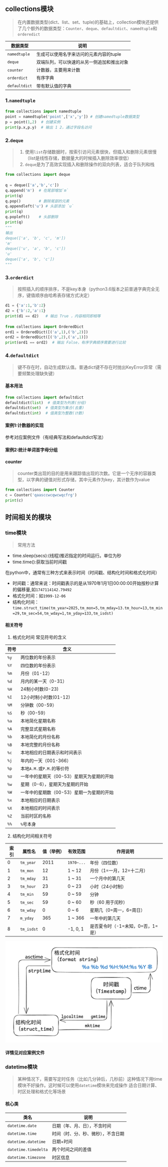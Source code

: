 ## collections模块

> 在内置数据类型(dict、list、set、tuple)的基础上，collection模块还提供了几个额外的数据类型：`Counter`、`deque`、`defaultdict`、`namedtuple`和`orderedict`

数据类型|说明
---|---
`namedtuple`|生成可以使用名字来访问的元素内容的tuple
`deque`|双端队列，可以快速的从另一侧追加和推出对象
`counter`|计数器，主要用来计数
`orderdict`|有序字典
`defaultdict`|带有默认值的字典

### 1.`namedtuple`
```python
from collections import namedtuple
point = namedtuple('point',['x','y']) # 创建namedtuple数据类型
p = point(1,2)  # 创建实例
print(p.x,p.y)  # 输出 1 2，通过字段名访问
```

### 2.`deque`
> 1. 使用`list`存储数据时，按索引访问元素很快，但插入和删除元素很慢（list是线性存储，数据量大的时候插入删除效率很低）
> 2. `deque`是为了高效实现插入和删除操作的双向列表，适合于队列和栈

```python
from collections import deque

q = deque(['a','b','c'])
q.append('m')  # 在尾部增加`m`
print(q)
q.pop()        # 删除尾部的元素
q.appendleft('u') # 头部添加 `u`
print(q)
q.popleft()    # 头部删除
print(q)
"""
输出
deque(['a', 'b', 'c', 'm'])
'm'
deque(['u', 'a', 'b', 'c'])
'u'
deque(['a', 'b', 'c'])
"""
```
### 3.`orderdict`
> 按照插入的顺序排序，不是key本身（python3.6版本之前普通字典完全无序，键值顺序由哈希表存储方式决定）

```python
d1 = {'a':1,'b':2}
d2 = {'b':2,'a':1}
print(d1 == d2)   # 输出 True ，内容相同即相等

from collections import OrderedDict
ord1 = OrderedDict([('a',1),('b',2)])
ord2 = OrderedDict([('b',2),('a',1)])
print(ord1 == ord2)  # 输出 False，有序字典顺序需要进行比较
```
### 4.`defaultdict`
> 键不存在时，自动生成默认值。普通dict键不存在时抛出KeyError异常（需要频繁处理缺失键）
#### 基本用法
```python
from collections import defaultdict
defaultdict(list)  # 值类型为列表(分组)
defaultdict(set)  # 值类型为集合(去重)
defaultdict(int)  # 值类型为整数(计数)
```
#### 案例1:计数器的实现
参考对应案例文件（有经典写法和defaultdict写法）

#### 案例2:统计单词首字母分组

#### counter
> counter类出现的目的是用来跟踪值出现的次数。它是一个无序的容器类型，以字典的键值对形式存储，其中元素作为key，其计数作为value
```python
from collections import Counter
c = Counter('qaasccwcqwcwqcfrg')
print(c)
```

## 时间相关的模块
### time模块
> 常用方法
- time.sleep(secs):(线程)推迟指定的时间运行。单位为秒
- time.time():获取当前时间戳

在python中，通常有三种方式来表示时间（时间戳、结构化时间和格式化时间）
- 时间戳：通常来说：时间戳表示的是从1970年1月1日00:00:00开始按秒计算的偏移量,如`1747114142.79492`
- 格式化时间：如`1999-12-06`
- 结构化时间：`time.struct_time(tm_year=2025,tm_mon=5,tm_mday=13.tm_hour=13,tm_min=29,tm_sec=54,tm_wday=1,tm_yday=133,tm_isdst)`

#### 相关符号
1. 格式化时间
常见符号的含义

符号|含义
---|---
`%y`|两位数的年份表示
`%Y`|四位数的年份表示
`%m`|月份（01-12）
`%d`|月内的某一天（0-31）
`%H`|24制小时数(0-23)
`%I`|12小时制小时数(01-12)
`%M`|分钟数（00-59）
`%S`|秒（00-59）
`%a`|本地简化星期名称
`%A`|完整显式星期名称
`%b`|本地简化的月份名称
`%B`|本地完整的月份名称
`%c`|本地相应的日期表示和时间表示
`%j`|年内的一天（001-366）
`%p`|本地`A.M.`或`P.M.`的等价符
`%U`|一年中的星期天（00-53）星期天为星期的开始
`%w`|星期（0-6），星期天为星期的开始
`%W`|一年中的星期数（00-53）星期一为星期的开始
`%x`|本地相应的日期表示
`%X`|本地相应的时间表示
`%Z`|当前时区的名称
`%%`|`%`号本身


2. 结构化时间相关符号 

索引|属性名|值（举例）|有效范围|作用说明
---|---|---|---|---
0|`tm_year`|2011|`1970~...`|年份（四位数）
1|`tm_mon`|12|1 ~ 12|月份（1=一月，12=十二月）
2|`tm_mday`|31|1 ~ 31|一个月中的第几天
3|`tm_hour`|23|0 ~ 23|小时（24小时制）
4|`tm_min`|59|0 ~ 59|分钟
5|`tm_sec`|59|0 ~ 60|秒（60 用于闰秒）
6|`tm_wday`|0|0 ~ 6	|星期几（0=周一，6=周日）
7|`m_yday`|365|1 ~ 366|一年中的第几天
8|`tm_isdst`|0|-1, 0, 1|是否夏令时（-1=未知，0=否，1=是）

![alt text](image.png)

#### 详情见对应案例文件

### datetime模块

> 某种情况下，需要写定时任务（比如几分钟后，几秒前）这种情况下用time模块不好操作。这时候可以使用`datetime`模块来完成操作
适合日期计算、时区处理和格式化等场景

#### 核心类

类名|说明
---|--
`datetime.date`|日期（年、月、日），不含时间
`datetime.time`|时间（时、分、秒、微秒），不含日期
`datetime.datetime`|日期+时间
`datetime.timedelta`|两个时间之间的差值
`datetime.timezone`|时区信息

